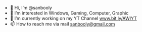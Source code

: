 - 👋 Hi, I’m @sanbooly
- 👀 I’m interested in Windows, Gaming, Computer, Graphic
- 🌱 I’m currently working on my YT Channel www.bit.ly/AWIYT
- 📫 How to reach me via mail sanbooly@gmail.com

<!---
sanbooly/sanbooly is a ✨ special ✨ repository because its `README.md` (this file) appears on your GitHub profile.
You can click the Preview link to take a look at your changes.
--->
